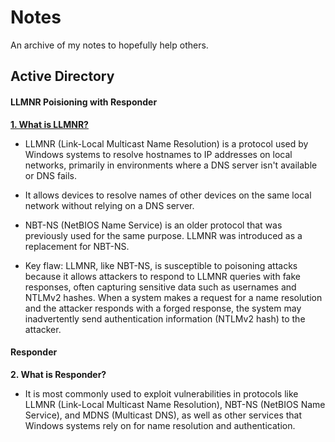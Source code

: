 # Notes
An archive of my notes to hopefully help others.


## Active Directory
#### LLMNR Poisioning with Responder

<ins>**1. What is LLMNR?**</ins>
  - LLMNR (Link-Local Multicast Name Resolution) is a protocol used by Windows systems to resolve hostnames to IP addresses on local networks, primarily in environments where a DNS server isn't available or DNS fails.

  - It allows devices to resolve names of other devices on the same local network without relying on a DNS server.

  - NBT-NS (NetBIOS Name Service) is an older protocol that was previously used for the same purpose. LLMNR was introduced as a replacement for NBT-NS.

  - Key flaw: LLMNR, like NBT-NS, is susceptible to poisoning attacks because it allows attackers to respond to LLMNR queries with fake responses, often capturing sensitive data such as usernames and NTLMv2 hashes. When a system makes a request for a name resolution and the attacker responds with a forged response, the system may inadvertently send authentication information (NTLMv2 hash) to the attacker.

#### Responder
**2. What is Responder?** 
- It is most commonly used to exploit vulnerabilities in protocols like LLMNR (Link-Local Multicast Name Resolution), NBT-NS (NetBIOS Name Service), and MDNS (Multicast DNS), as well as other services that Windows systems rely on for name resolution and authentication.
